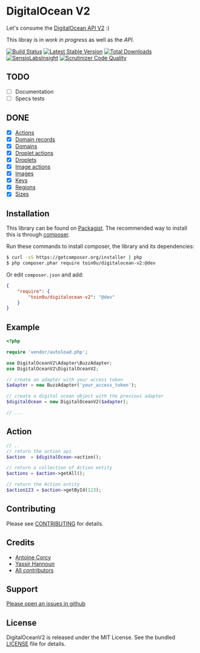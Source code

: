 DigitalOcean V2
===============

Let's consume the [DigitalOcean API V2](https://github.com/digitaloceancloud/api-v2-docs) :)

This libray is in *work in progress* as well as the *API*.

[![Build Status](https://secure.travis-ci.org/toin0u/DigitalOceanV2.png)](http://travis-ci.org/toin0u/DigitalOceanV2)
[![Latest Stable Version](https://poser.pugx.org/toin0u/digitalocean-v2/v/stable.svg)](https://packagist.org/packages/toin0u/digitalocean-v2)
[![Total Downloads](https://poser.pugx.org/toin0u/digitalocean-v2/downloads.png)](https://packagist.org/packages/toin0u/digitalocean-v2)
[![SensioLabsInsight](https://insight.sensiolabs.com/projects/5b4eac7e-c83b-4913-86e1-72950821757a/mini.png)](https://insight.sensiolabs.com/projects/5b4eac7e-c83b-4913-86e1-72950821757a)
[![Scrutinizer Code Quality](https://scrutinizer-ci.com/g/toin0u/DigitalOceanV2/badges/quality-score.png?b=master)](https://scrutinizer-ci.com/g/toin0u/DigitalOceanV2/?branch=master)

TODO
----

- [ ] Documentation
- [ ] Specs tests

DONE
----

- [x] [Actions](https://developers.digitalocean.com/v2/#actions)
- [x] [Domain records](https://developers.digitalocean.com/v2/#domain-records)
- [x] [Domains](https://developers.digitalocean.com/v2/#domains)
- [x] [Droplet actions](https://developers.digitalocean.com/v2/#droplet-actions)
- [x] [Droplets](https://developers.digitalocean.com/v2/#droplets)
- [x] [Image actions](https://developers.digitalocean.com/v2/#image-actions)
- [x] [Images](https://developers.digitalocean.com/v2/#images)
- [X] [Keys](https://developers.digitalocean.com/v2/#keys)
- [x] [Regions](https://developers.digitalocean.com/v2/#regions)
- [x] [Sizes](https://developers.digitalocean.com/v2/#sizes)

Installation
------------

This library can be found on [Packagist](https://packagist.org/packages/toin0u/digitalocean-v2).
The recommended way to install this is through [composer](http://getcomposer.org).

Run these commands to install composer, the library and its dependencies:

```bash
$ curl -sS https://getcomposer.org/installer | php
$ php composer.phar require toin0u/digitalocean-v2:@dev
```

Or edit `composer.json` and add:

```json
{
    "require": {
        "toin0u/digitalocean-v2": "@dev"
    }
}
```

Example
-------

```php
<?php

require 'vendor/autoload.php';

use DigitalOceanV2\Adapter\BuzzAdapter;
use DigitalOceanV2\DigitalOceanV2;

// create an adapter with your access token
$adapter = new BuzzAdapter('your_access_token');

// create a digital ocean object with the previous adapter
$digitalOcean = new DigitalOceanV2($adapter);

// ...
```

Action
------

```php
// ..
// return the action api
$action  = $digitalOcean->action();

// return a collection of Action entity
$actions = $action->getAll();

// return the Action entity
$action123 = $action->getById(123);
```

Contributing
------------

Please see [CONTRIBUTING](https://github.com/toin0u/DigitalOceanV2/blob/master/CONTRIBUTING.md) for details.

Credits
-------

* [Antoine Corcy](https://twitter.com/toin0u)
* [Yassir Hannoun](https://twitter.com/yassirh)
* [All contributors](https://github.com/toin0u/DigitalOceanV2/contributors)

Support
-------

[Please open an issues in github](https://github.com/toin0u/DigitalOceanV2/issues)

License
-------

DigitalOceanV2 is released under the MIT License. See the bundled
[LICENSE](https://github.com/toin0u/DigitalOceanV2/blob/master/LICENSE) file for details.
